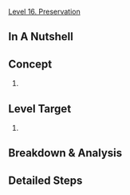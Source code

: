 [Level 16. Preservation](https://ethernaut.openzeppelin.com/level/0x7ae0655F0Ee1e7752D7C62493CEa1E69A810e2ed)

## In A Nutshell

> 

## Concept

1. 

## Level Target

1. 

## Breakdown & Analysis



## Detailed Steps
